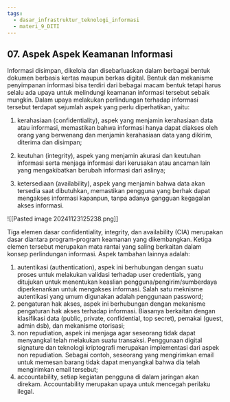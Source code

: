 ```yaml
---
tags:
  - dasar_infrastruktur_teknologi_informasi
  - materi_9_DITI
---
```

## 07. Aspek Aspek Keamanan Informasi

Informasi disimpan, dikelola dan disebarluaskan dalam berbagai bentuk dokumen berbasis kertas maupun berkas digital. Bentuk dan mekanisme penyimpanan informasi bisa terdiri dari bebagai macam bentuk tetapi harus selalu ada upaya untuk melindungi keamanan informasi tersebut sebaik mungkin. Dalam upaya melakukan perlindungan terhadap informasi tersebut terdapat sejumlah aspek yang perlu diperhatikan, yaitu:

1. ﻿﻿﻿kerahasiaan (confidentiality), aspek yang menjamin kerahasiaan data atau informasi, memastikan bahwa informasi hanya dapat diakses oleh orang yang berwenang dan menjamin kerahasiaan data yang dikirim, diterima dan disimpan;
   
2. ﻿﻿﻿keutuhan (integrity), aspek yang menjamin akurasi dan keutuhan informasi serta menjaga informasi dari kerusakan atau ancaman lain yang mengakibatkan berubah informasi dari aslinya;
   
3. ﻿﻿﻿ketersediaan (availability), aspek yang menjamin bahwa data akan tersedia saat dibutuhkan, memastikan pengguna yang berhak dapat mengakses informasi kapanpun, tanpa adanya gangguan kegagalan akses informasi.

![[Pasted image 20241123125238.png]]

Tiga elemen dasar confidentiality, integrity, dan availability (CIA) merupakan dasar diantara program-program keamanan yang dikembangkan. Ketiga elemen tersebut merupakan mata rantai yang saling berkaitan dalam konsep perlindungan informasi. Aspek tambahan lainnya adalah:

1. ﻿﻿﻿autentikasi (authentication), aspek ini berhubungan dengan suatu proses untuk melakukan validasi terhadap user credentials, yang ditujukan untuk menentukan keaslian pengguna/pengirim/sumberdaya diperkenankan untuk mengakses informasi. Salah satu meknisme autentikasi yang umum digunakan adalah penggunaan password;
2. ﻿﻿﻿pengaturan hak akses, aspek ini berhubungan dengan mekanisme pengaturan hak akses terhadap informasi. Biasanya berkaitan dengan klasifikasi data (public, private, confidential, top secret), pemakai (guest, admin dsb), dan mekanisme otorisasi;
3. ﻿﻿﻿non repudiation, aspek ini menjaga agar seseorang tidak dapat menyangkal telah melakukan suatu transaksi. Penggunaan digital signature dan teknologi kriptografi merupakan implementasi dari aspek non repudiation. Sebagai contoh, seseorang yang mengirimkan email untuk memesan barang tidak dapat menyangkal bahwa dia telah mengirimkan email tersebut;
4. ﻿﻿﻿accountability, setiap kegiatan pengguna di dalam jaringan akan direkam. Accountability merupakan upaya untuk mencegah perilaku ilegal.


